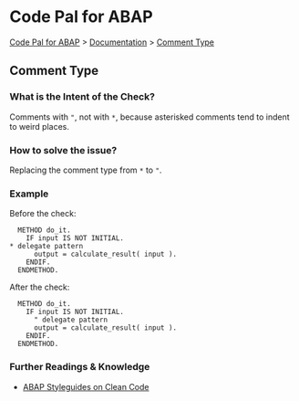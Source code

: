 # Code Pal for ABAP

[Code Pal for ABAP](../../README.md) > [Documentation](../check_documentation.md) > [Comment Type](comment-type.md)

## Comment Type

### What is the Intent of the Check?

Comments with `"`, not with `*`, because asterisked comments tend to indent to weird places.

### How to solve the issue?

Replacing the comment type from `*` to `"`.

### Example

Before the check: 

```abap
  METHOD do_it.
    IF input IS NOT INITIAL.
* delegate pattern
      output = calculate_result( input ).
    ENDIF.
  ENDMETHOD.
```

After the check:

```abap
  METHOD do_it.
    IF input IS NOT INITIAL.
      " delegate pattern
      output = calculate_result( input ).
    ENDIF.
  ENDMETHOD.
```

### Further Readings & Knowledge

* [ABAP Styleguides on Clean Code](https://github.com/SAP/styleguides/blob/master/clean-abap/CleanABAP.md#comment-with--not-with-)

